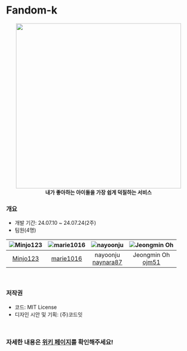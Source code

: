 # Fandom-k
<p align="center">
<img src="https://github.com/ojm51/Fandom-K/blob/main/ReadmeSource/main.png" height="450px"><br>
<b>내가 좋아하는 아이돌을 가장 쉽게 덕질하는 서비스</b>
</p>

### 개요
- 개발 기간: 24.07.10 ~ 24.07.24(2주)
- 팀원(4명)

| ![Minjo123](https://avatars.githubusercontent.com/u/169654471?v=4) | ![marie1016](https://avatars.githubusercontent.com/u/170187257?v=4) | ![nayoonju](https://avatars.githubusercontent.com/u/57514809?v=4) | ![Jeongmin Oh](https://avatars.githubusercontent.com/u/51373392?v=4) |
| :-: | :-: | :-: | :-: |
| [Minjo123](https://github.com/Minjo123) | [marie1016](https://github.com/marie1016) | nayoonju<br/>[naynara87](https://github.com/naynara87) | Jeongmin Oh<br/>[ojm51](https://github.com/ojm51) |
<br>

### 저작권
- 코드: MIT License
- 디자인 시안 및 기획: (주)코드잇
<br>

### 자세한 내용은 [위키 페이지](https://github.com/ojm51/Fandom-K/wiki)를 확인해주세요!
